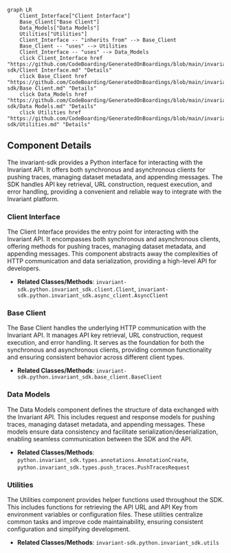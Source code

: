 ```mermaid
graph LR
    Client_Interface["Client Interface"]
    Base_Client["Base Client"]
    Data_Models["Data Models"]
    Utilities["Utilities"]
    Client_Interface -- "inherits from" --> Base_Client
    Base_Client -- "uses" --> Utilities
    Client_Interface -- "uses" --> Data_Models
    click Client_Interface href "https://github.com/CodeBoarding/GeneratedOnBoardings/blob/main/invariant-sdk/Client Interface.md" "Details"
    click Base_Client href "https://github.com/CodeBoarding/GeneratedOnBoardings/blob/main/invariant-sdk/Base Client.md" "Details"
    click Data_Models href "https://github.com/CodeBoarding/GeneratedOnBoardings/blob/main/invariant-sdk/Data Models.md" "Details"
    click Utilities href "https://github.com/CodeBoarding/GeneratedOnBoardings/blob/main/invariant-sdk/Utilities.md" "Details"
```

## Component Details

The invariant-sdk provides a Python interface for interacting with the Invariant API. It offers both synchronous and asynchronous clients for pushing traces, managing dataset metadata, and appending messages. The SDK handles API key retrieval, URL construction, request execution, and error handling, providing a convenient and reliable way to integrate with the Invariant platform.

### Client Interface
The Client Interface provides the entry point for interacting with the Invariant API. It encompasses both synchronous and asynchronous clients, offering methods for pushing traces, managing dataset metadata, and appending messages. This component abstracts away the complexities of HTTP communication and data serialization, providing a high-level API for developers.
- **Related Classes/Methods**: `invariant-sdk.python.invariant_sdk.client.Client`, `invariant-sdk.python.invariant_sdk.async_client.AsyncClient`

### Base Client
The Base Client handles the underlying HTTP communication with the Invariant API. It manages API key retrieval, URL construction, request execution, and error handling. It serves as the foundation for both the synchronous and asynchronous clients, providing common functionality and ensuring consistent behavior across different client types.
- **Related Classes/Methods**: `invariant-sdk.python.invariant_sdk.base_client.BaseClient`

### Data Models
The Data Models component defines the structure of data exchanged with the Invariant API. This includes request and response models for pushing traces, managing dataset metadata, and appending messages. These models ensure data consistency and facilitate serialization/deserialization, enabling seamless communication between the SDK and the API.
- **Related Classes/Methods**: `python.invariant_sdk.types.annotations.AnnotationCreate`, `python.invariant_sdk.types.push_traces.PushTracesRequest`

### Utilities
The Utilities component provides helper functions used throughout the SDK. This includes functions for retrieving the API URL and API Key from environment variables or configuration files. These utilities centralize common tasks and improve code maintainability, ensuring consistent configuration and simplifying development.
- **Related Classes/Methods**: `invariant-sdk.python.invariant_sdk.utils`